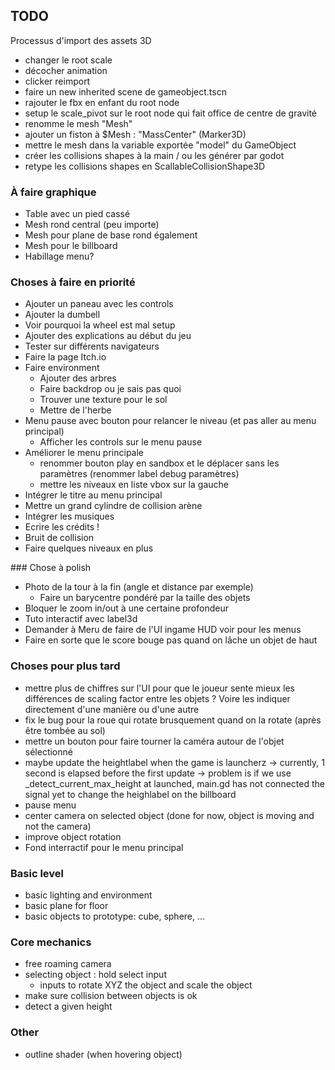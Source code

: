 ## TODO

Processus d'import des assets 3D
- changer le root scale
- décocher animation
- clicker reimport
- faire un new inherited scene de gameobject.tscn
- rajouter le fbx en enfant du root node
- setup le scale_pivot sur le root node qui fait office de centre de gravité
- renomme le mesh "Mesh"
- ajouter un fiston à $Mesh : "MassCenter" (Marker3D)
- mettre le mesh dans la variable exportée "model" du GameObject
- créer les collisions shapes à la main / ou les générer par godot
- retype les collisions shapes en ScallableCollisionShape3D


### À faire graphique
- Table avec un pied cassé
- Mesh rond central (peu importe)
- Mesh pour plane de base rond également
- Mesh pour le billboard
- Habillage menu?

### Choses à faire en priorité
- Ajouter un paneau avec les controls
- Ajouter la dumbell
- Voir pourquoi la wheel est mal setup
- Ajouter des explications au début du jeu
- Tester sur différents navigateurs
- Faire la page Itch.io
- Faire environment
	- Ajouter des arbres
	- Faire backdrop ou je sais pas quoi
	- Trouver une texture pour le sol
	- Mettre de l'herbe
- Menu pause avec bouton pour relancer le niveau (et pas aller au menu principal)
	- Afficher les controls sur le menu pause
- Améliorer le menu principale
	- renommer bouton play en sandbox et le déplacer sans les paramètres (renommer label debug paramètres)
	- mettre les niveaux en liste vbox sur la gauche
- Intégrer le titre au menu principal
- Mettre un grand cylindre de collision arène
- Intégrer les musiques
- Ecrire les crédits !
- Bruit de collision
- Faire quelques niveaux en plus

### Chose à polish
- Photo de la tour à la fin (angle et distance par exemple)
	- Faire un barycentre pondéré par la taille des objets
- Bloquer le zoom in/out à une certaine profondeur
- Tuto interactif avec label3d
- Demander à Meru de faire de l'UI ingame HUD voir pour les menus
- Faire en sorte que le score bouge pas quand on lâche un objet de haut


### Choses pour plus tard
- mettre plus de chiffres sur l'UI pour que le joueur sente mieux les différences
	de scaling factor entre les objets ? Voire les indiquer directement d'une
	manière ou d'une autre
- fix le bug pour la roue qui rotate brusquement quand on la rotate (après être tombée au sol)
- mettre un bouton pour faire tourner la caméra autour de l'objet sélectionné
- maybe update the heightlabel when the game is launcherz
	-> currently, 1 second is elapsed before the first update
	-> problem is if we use _detect_current_max_height at launched,
	main.gd has not connected the signal yet to change the heighlabel on the billboard
- pause menu
- center camera on selected object (done for now, object is moving and not the camera)
- improve object rotation
- Fond interractif pour le menu principal


### Basic level
- basic lighting and environment
- basic plane for floor
- basic objects to prototype: cube, sphere, ...

### Core mechanics
- free roaming camera
- selecting object : hold select input
	- inputs to rotate XYZ the object and scale the object
- make sure collision between objects is ok
- detect a given height

### Other
- outline shader (when hovering object)
